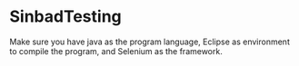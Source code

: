 # SinbadTesting

Make sure you have java as the program language, Eclipse as environment to compile the program, and Selenium as the framework.

